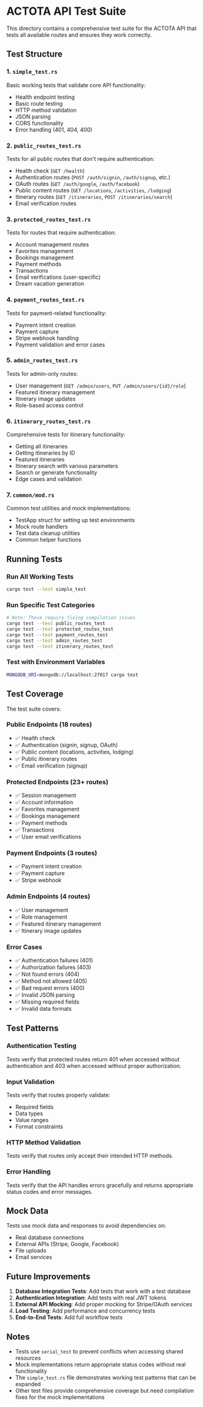 # ACTOTA API Test Suite

This directory contains a comprehensive test suite for the ACTOTA API that tests all available routes and ensures they work correctly.

## Test Structure

### 1. `simple_test.rs`
Basic working tests that validate core API functionality:
- Health endpoint testing
- Basic route testing 
- HTTP method validation
- JSON parsing
- CORS functionality
- Error handling (401, 404, 400)

### 2. `public_routes_test.rs`
Tests for all public routes that don't require authentication:
- Health check (`GET /health`)
- Authentication routes (`POST /auth/signin`, `/auth/signup`, etc.)
- OAuth routes (`GET /auth/google`, `/auth/facebook`)
- Public content routes (`GET /locations`, `/activities`, `/lodging`)
- Itinerary routes (`GET /itineraries`, `POST /itineraries/search`)
- Email verification routes

### 3. `protected_routes_test.rs`
Tests for routes that require authentication:
- Account management routes
- Favorites management
- Bookings management  
- Payment methods
- Transactions
- Email verifications (user-specific)
- Dream vacation generation

### 4. `payment_routes_test.rs`
Tests for payment-related functionality:
- Payment intent creation
- Payment capture
- Stripe webhook handling
- Payment validation and error cases

### 5. `admin_routes_test.rs`
Tests for admin-only routes:
- User management (`GET /admin/users`, `PUT /admin/users/{id}/role`)
- Featured itinerary management
- Itinerary image updates
- Role-based access control

### 6. `itinerary_routes_test.rs`
Comprehensive tests for itinerary functionality:
- Getting all itineraries
- Getting itineraries by ID
- Featured itineraries
- Itinerary search with various parameters
- Search or generate functionality
- Edge cases and validation

### 7. `common/mod.rs`
Common test utilities and mock implementations:
- TestApp struct for setting up test environments
- Mock route handlers
- Test data cleanup utilities
- Common helper functions

## Running Tests

### Run All Working Tests
```bash
cargo test --test simple_test
```

### Run Specific Test Categories
```bash
# Note: These require fixing compilation issues
cargo test --test public_routes_test
cargo test --test protected_routes_test
cargo test --test payment_routes_test
cargo test --test admin_routes_test
cargo test --test itinerary_routes_test
```

### Test with Environment Variables
```bash
MONGODB_URI=mongodb://localhost:27017 cargo test
```

## Test Coverage

The test suite covers:

### Public Endpoints (18 routes)
- ✅ Health check
- ✅ Authentication (signin, signup, OAuth)
- ✅ Public content (locations, activities, lodging)
- ✅ Public itinerary routes
- ✅ Email verification (signup)

### Protected Endpoints (23+ routes)
- ✅ Session management
- ✅ Account information
- ✅ Favorites management
- ✅ Bookings management
- ✅ Payment methods
- ✅ Transactions
- ✅ User email verifications

### Payment Endpoints (3 routes)
- ✅ Payment intent creation
- ✅ Payment capture
- ✅ Stripe webhook

### Admin Endpoints (4 routes)
- ✅ User management
- ✅ Role management
- ✅ Featured itinerary management
- ✅ Itinerary image updates

### Error Cases
- ✅ Authentication failures (401)
- ✅ Authorization failures (403)
- ✅ Not found errors (404)
- ✅ Method not allowed (405)
- ✅ Bad request errors (400)
- ✅ Invalid JSON parsing
- ✅ Missing required fields
- ✅ Invalid data formats

## Test Patterns

### Authentication Testing
Tests verify that protected routes return 401 when accessed without authentication and 403 when accessed without proper authorization.

### Input Validation
Tests verify that routes properly validate:
- Required fields
- Data types
- Value ranges
- Format constraints

### HTTP Method Validation
Tests verify that routes only accept their intended HTTP methods.

### Error Handling
Tests verify that the API handles errors gracefully and returns appropriate status codes and error messages.

## Mock Data

Tests use mock data and responses to avoid dependencies on:
- Real database connections
- External APIs (Stripe, Google, Facebook)
- File uploads
- Email services

## Future Improvements

1. **Database Integration Tests**: Add tests that work with a test database
2. **Authentication Integration**: Add tests with real JWT tokens
3. **External API Mocking**: Add proper mocking for Stripe/OAuth services
4. **Load Testing**: Add performance and concurrency tests
5. **End-to-End Tests**: Add full workflow tests

## Notes

- Tests use `serial_test` to prevent conflicts when accessing shared resources
- Mock implementations return appropriate status codes without real functionality
- The `simple_test.rs` file demonstrates working test patterns that can be expanded
- Other test files provide comprehensive coverage but need compilation fixes for the mock implementations